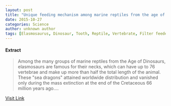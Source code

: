 ```yaml
---
layout: post
title: "Unique feeding mechanism among marine reptiles from the age of dinosaurs"
date: 2015-10-27
categories: Science
author: unknown author
tags: [Elasmosaurus, Dinosaur, Tooth, Reptile, Vertebrate, Filter feeder, Shark]
---
```





#### Extract
>Among the many groups of marine reptiles from the Age of Dinosaurs, elasmosaurs are famous for their necks, which can have up to 76 vertebrae and make up more than half the total length of the animal. These "sea dragons" attained worldwide distribution and vanished only during the mass extinction at the end of the Cretaceous 66 million years ago....



[Visit Link](http://phys.org/news/2015-10-unique-mechanism-marine-reptiles-age.html)


